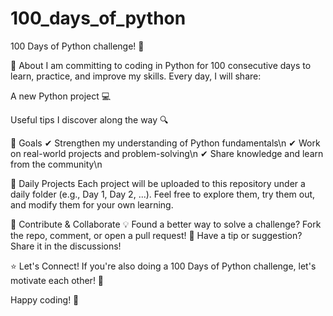 # 100_days_of_python

100 Days of Python challenge! 🎉

📌 About
I am committing to coding in Python for 100 consecutive days to learn, practice, and improve my skills. Every day, I will share:

A new Python project 💻

Useful tips I discover along the way 🔍

🎯 Goals
✔ Strengthen my understanding of Python fundamentals\n
✔ Work on real-world projects and problem-solving\n
✔ Share knowledge and learn from the community\n

📂 Daily Projects
Each project will be uploaded to this repository under a daily folder (e.g., Day 1, Day 2, ...). Feel free to explore them, try them out, and modify them for your own learning.

🤝 Contribute & Collaborate
💡 Found a better way to solve a challenge? Fork the repo, comment, or open a pull request!
📢 Have a tip or suggestion? Share it in the discussions!

⭐ Let's Connect!
If you're also doing a 100 Days of Python challenge, let's motivate each other! 🚀

Happy coding! 🐍
